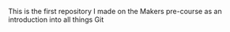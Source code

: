 This is the first repository I made on the Makers pre-course as an introduction into all things Git
